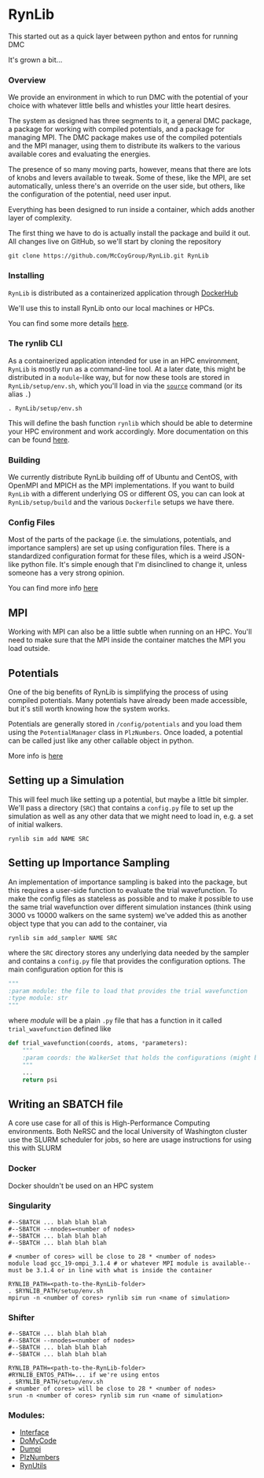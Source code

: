 # <a id="RynLib">RynLib</a>
    
This started out as a quick layer between python and entos for running DMC

It's grown a bit...

### Overview

We provide an environment in which to run DMC with the potential of your choice with whatever little bells and whistles your little heart desires.

The system as designed has three segments to it, a general DMC package, a package for working with compiled potentials, and a package for managing MPI.
The DMC package makes use of the compiled potentials and the MPI manager, using them to distribute its walkers to the various available cores and evaluating the energies.

The presence of so many moving parts, however, means that there are lots of knobs and levers available to tweak.
Some of these, like the MPI, are set automatically, unless there's an override on the user side, but others, like the configuration of the potential, need user input.

Everything has been designed to run inside a container, which adds another layer of complexity.


The first thing we have to do is actually install the package and build it out. All changes live on GitHub, so we'll start by cloning the repository

```ignorelang
git clone https://github.com/McCoyGroup/RynLib.git RynLib
```

### Installing

`RynLib` is distributed as a containerized application through [DockerHub](https://hub.docker.com/repository/docker/mccoygroup/rynlib)

We'll use this to install RynLib onto our local machines or HPCs. 

You can find some more details [here](Installing.md).

### The rynlib CLI

As a containerized application intended for use in an HPC environment, `RynLib` is mostly run as a command-line tool. At a later date, this might be distributed in a `module`-like way, but for now these tools are stored in `RynLib/setup/env.sh`, which you'll load in via the [`source`](https://linuxize.com/post/bash-source-command/) command (or its alias `.`)

```shell script
. RynLib/setup/env.sh
```

This will define the bash function `rynlib` which should be able to determine your HPC environment and work accordingly. 
More documentation on this can be found [here](CommandLineInterface.md).

### Building

We currently distribute RynLib building off of Ubuntu and CentOS, with OpenMPI and MPICH as the MPI implementations.
If you want to build `RynLib` with a different underlying OS or different OS, you can can look at `RynLib/setup/build` and the various `Dockerfile` setups we have there.

### Config Files

Most of the parts of the package (i.e. the simulations, potentials, and importance samplers) are set up using configuration files. 
There is a standardized configuration format for these files, which is a weird JSON-like python file. 
It's simple enough that I'm disinclined to change it, unless someone has a very strong opinion.

You can find more info [here](ConfigFiles.md)

## MPI

Working with MPI can also be a little subtle when running on an HPC. 
You'll need to make sure that the MPI inside the container matches the MPI you load outside. 

## Potentials

One of the big benefits of RynLib is simplifying the process of using compiled potentials. 
Many potentials have already been made accessible, but it's still worth knowing how the system works.

Potentials are generally stored in `/config/potentials` and you load them using the `PotentialManager` class in `PlzNumbers`.
Once loaded, a potential can be called just like any other callable object in python.

More info is [here](Potentials.md)

## Setting up a Simulation

This will feel much like setting up a potential, but maybe a little bit simpler. 
We'll pass a directory (`SRC`) that contains a `config.py` file to set up the simulation as well as any other data that we might need to load in, e.g. a set of initial walkers.

```ignorelang
rynlib sim add NAME SRC
```

## Setting up Importance Sampling

An implementation of importance sampling is baked into the package, but this requires a user-side function to evaluate the trial wavefunction.
To make the config files as stateless as possible and to make it possible to use the same trial wavefunction over different simulation instances (think using 3000 vs 10000 walkers on the same system) we've added this as another object type that you can add to the container, via

```ignorelang
rynlib sim add_sampler NAME SRC
```

where the `SRC` directory stores any underlying data needed by the sampler and contains a `config.py` file that provides the configuration options.
The main configuration option for this is

```python
"""
:param module: the file to load that provides the trial wavefunction
:type module: str
"""
```

where _module_ will be a plain `.py` file that has a function in it called `trial_wavefunction` defined like 

```python
def trial_wavefunction(coords, atoms, *parameters):
    """
    :param coords: the WalkerSet that holds the configurations (might be many configurations at once!)
    """
    ...
    return psi
```

## Writing an SBATCH file

A core use case for all of this is High-Performance Computing environments. Both NeRSC and the local University of Washington cluster use the SLURM scheduler for jobs, so here are usage instructions for using this with SLURM

### Docker

Docker shouldn't be used on an HPC system

### Singularity

```ignorelang
#--SBATCH ... blah blah blah
#--SBATCH --nnodes=<number of nodes>
#--SBATCH ... blah blah blah
#--SBATCH ... blah blah blah

# <number of cores> will be close to 28 * <number of nodes>
module load gcc_19-ompi_3.1.4 # or whatever MPI module is available--must be 3.1.4 or in line with what is inside the container

RYNLIB_PATH=<path-to-the-RynLib-folder>
. $RYNLIB_PATH/setup/env.sh
mpirun -n <number of cores> rynlib sim run <name of simulation>
```

### Shifter

```ignorelang
#--SBATCH ... blah blah blah
#--SBATCH --nnodes=<number of nodes>
#--SBATCH ... blah blah blah
#--SBATCH ... blah blah blah

RYNLIB_PATH=<path-to-the-RynLib-folder>
#RYNLIB_ENTOS_PATH=... if we're using entos
. $RYNLIB_PATH/setup/env.sh
# <number of cores> will be close to 28 * <number of nodes>
srun -n <number of cores> rynlib sim run <name of simulation>
```

### Modules:

  - [Interface](RynLib/Interface.md)
  - [DoMyCode](RynLib/DoMyCode.md)
  - [Dumpi](RynLib/Dumpi.md)
  - [PlzNumbers](RynLib/PlzNumbers.md)
  - [RynUtils](RynLib/RynUtils.md)